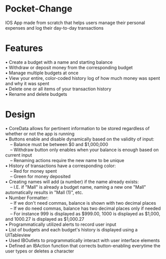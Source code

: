 # Pocket-Change
IOS App made from scratch that helps users manage their personal expenses and log their day-to-day transactions

# Features
• Create a budget with a name and starting balance <br />
• Withdraw or deposit money from the corresponding budget <br />
• Manage multiple budgets at once <br />
• View your entire, color-coded history log of how much money was spent and why it was spent <br />
• Delete one or all items of your transaction history <br />
• Rename and delete budgets <br />

# Design
• CoreData allows for pertinent information to be stored regardless of whether or not the app is running <br />
• Buttons enable and disable dynamically based on the validity of input: <br />
&nbsp;&nbsp;&nbsp;&nbsp;– Balance must be between $0 and $1,000,000 <br />
&nbsp;&nbsp;&nbsp;&nbsp;– Withdraw button only enables when your balance is enough based on current input <br />
&nbsp;&nbsp;&nbsp;&nbsp;– Renaming actions require the new name to be unique <br />
• History of transactions have a corresponding color: <br />
&nbsp;&nbsp;&nbsp;&nbsp;– Red for money spent <br />
&nbsp;&nbsp;&nbsp;&nbsp;– Green for money deposited <br />
• Creating names will add (a number) if the name already exists: <br />
&nbsp;&nbsp;&nbsp;&nbsp;– I.E. if "Mall" is already a budget name, naming a new one "Mall" automatically results in "Mall (1)", etc. <br />
• Number Formatter: <br />
&nbsp;&nbsp;&nbsp;&nbsp;– If we don't need commas, balance is shown with two decimal places <br />
&nbsp;&nbsp;&nbsp;&nbsp;– If we do need commas, balance has two decimal places only if needed <br />
&nbsp;&nbsp;&nbsp;&nbsp;– For instance 999 is displayed as $999.00, 1000 is displayed as $1,000, and 1000.27 is displayed as $1,000.27 <br /> 
• Programmatically utilized alerts to record user input <br />
• List of budgets and each budget's history is displayed using a UITableview <br />
• Used IBOutlets to programmatically interact with user interface elements <br />
• Defined an IBAction function that corrects button-enabling everytime the user types or deletes a character <br /> 
